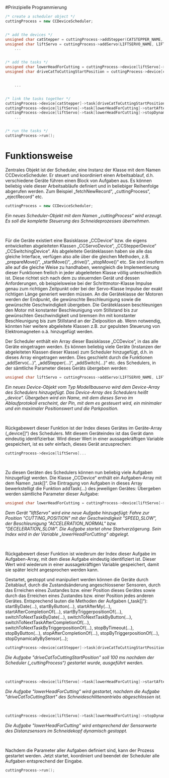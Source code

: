 #Prinzipielle Programmierung

```cpp
/* create a scheduler object */
cuttingProcess = new CCDeviceScheduler;


/* add the devices */
unsigned char catStepper = cuttingProcess->addStepper(CATSTEPPER_NAME, CATSTEPPER_STEP_PIN, CATSTEPPER_DIR_PIN, CATSTEPPER_ENABLE_PIN, CATSTEPPER_HIGHEST_STEPPINGMODE, CATSTEPPER_STEPMODECODES, CATSTEPPER_MICROSTEPPINS, CATSTEPPER_STEPS_PER_ROTATION);
unsigned char liftServo = cuttingProcess->addServo(LIFTSERVO_NAME, LIFTSERVO_PIN, LIFTSERVO_MIN_POSITION, LIFTSERVO_MAX_POSITION, LIFTSERVO_PARK_POSITION);
	...


/* add the tasks */
unsigned char lowerHeadForCutting = cuttingProcess->device[liftServo]->addTask(CUTING_POSITION, SPEED_SLOW, ACCELERATION_NORMAL, DECELERATION_SLOW);
unsigned char driveCatToCuttingStartPosition = cuttingProcess->device[catStepper]->addTask(CUTTING_START_POSITION, SPEED_HIGH, ACCELERATION_HIGH, DECELERATION_HIGH);


	...


/* link the tasks together */
cuttingProcess->device[catStepper]->task[driveCatToCuttingStartPosition]->startByDate(100);
cuttingProcess->device[liftServo]->task[lowerHeadForCutting]->startAfterCompletionOf(catStepper, driveCatToCuttingStartPosition);
cuttingProcess->device[liftServo]->task[lowerHeadForCutting]->stopDynamicallyBySensor(DISTANCE_SENSOR, INITIATE_STOP_VALUE, TARGET_VALUE, ATTENUATION, STOP_VERY_PRECISE);
	...


/* run the tasks */
cuttingProcess->run();
```

  
  
    
# Funktionsweise
Zentrales Objekt ist der Scheduler, eine Instanz der Klasse mit dem Namen CCDeviceScheduler. Er steuert und koordiniert einen Arbeitsablauf, d.h. verschiedene Geräte führen einen Block von Aufgaben aus. Es können beliebig viele dieser Arbeitsabläufe definiert und in beliebiger Reihenfolge abgerufen werden. Zum Beispiel „fetchNewRecord“, „cuttingProcess“, „ejectRecord“ etc.

```cpp
cuttingProcess = new CCDeviceScheduler;
```

*Ein neues Scheduler-Objekt mit dem Namen „cuttingProcess“ wird erzeugt. Es soll die komplette Steuerung des Schneideprozesses übernehmen.*

<br>

Für die Geräte existiert eine Basisklasse „CCDevice“ bzw. die eigens entwickelten abgeleiteten Klassen „CCServoDevice“, „CCStepperDevice“ „CCSwitchingDevice“. Als abgeleitete Geräteklassen haben sie alle das gleiche Interface, verfügen also alle über die gleichen Methoden, z.B. „prepareMove()“, „startMove()“, „drive()“, „stopMove()“ etc. Sie sind insofern alle auf die gleiche Weise zu handhaben, wenngleich die Implementierung dieser Funktionen freilich in jeder abgeleiteten Klasse völlig unterschiedlich ist. Diese richtet sich nach dem zu steuernden Gerät und dessen Anforderungen, ob beispielsweise bei der Schrittmotor-Klasse Impulse genau zum richtigen Zeitpunkt oder bei der Servo-Klasse Impulse der exakt richtigen Länge generiert werden müssen. 
An die Geräteklasse der Motoren werden der Endpunkt, die gewünschte Beschleunigung sowie die gewünschte Geschwindigkeit übergeben. Die Geräteklassen beschleunigen den Motor mit konstanter Beschleunigung vom Stillstand bis zur gewünschten Geschwindigkeit und bremsen ihn mit konstanter Beschleunigung bis zum Stillstand an der Zielposition ab.
Wenn notwendig, könnten hier weitere abgeleitete Klassen z.B. zur gepulsten Steuerung von Elektromagneten o.ä. hinzugefügt werden. 

Der Scheduler enthält ein Array dieser Basisklasse „CCDevice“, in das alle Geräte eingetragen werden. Es können beliebig viele Geräte (Instanzen der abgeleiteten Klassen dieser Klasse) zum Scheduler hinzugefügt, d.h. in dieses Array eingetragen werden. Dies geschieht durch die Funktionen „addServo(...)“, „addStepper(...)“, „addSwitch(...)“ etc. des Schedulers, in der sämtliche Parameter dieses Geräts übergeben werden:

```cpp
unsigned char liftServo = cuttingProcess->addServo(LIFTSERVO_NAME, LIFTSERVO_PIN, LIFTSERVO_MIN_POSITION, LIFTSERVO_MAX_POSITION, LIFTSERVO_PARK_POSITION);
```

*Ein neues Device-Objekt vom Typ Modellbauservo wird dem Device-Array des Schedulers hinzugefügt. Das Device-Array des Schedulers heißt „device“. Übergeben wird ein Name, mit dem dieses Servo im Ablaufprotokoll erscheint, der Pin, mit dem es gesteuert wird, ein minimaler und ein maximaler Positionswert und die Parkposition.*

<br>

Rückgabewert dieser Funktion ist der Index dieses Gerätes im Geräte-Array („device[]“) des Schedulers. Mit diesem Geräteindex ist das Gerät dann eindeutig identifizierbar. Wird dieser Wert in einer aussagekräftigen Variable gespeichert, ist es sehr einfach, dieses Gerät anzusprechen: 

```cpp
cuttingProcess->device[liftServo]...
```

<br>

Zu diesen Geräten des Schedulers können nun beliebig viele Aufgaben hinzugefügt werden. Die Klasse „CCDevice“ enthält ein Aufgaben-Array mit dem Namen „task[]“. Die Eintragung von Aufgaben in dieses Array bewerkstelligt die Funktion addTask(...) des jeweiligen Gerätes: Übergeben werden sämtliche Parameter dieser Aufgabe:

```cpp
unsigned char lowerHeadForCutting = cuttingProcess->device[liftServo]->addTask(CUTING_POSITION, SPEED_SLOW, ACCELERATION_NORMAL, DECELERATION_SLOW, NO_DELAY);
```

*Dem Gerät "liftServo" wird eine neue Aufgabe hinzugefügt: Fahre zur Position "CUTTING_POSITION" mit der Geschwindigkeit "SPEED_SLOW", der Beschleunigung "ACCELERATION_NORMAL" bzw. "DECELERATION_SLOW". Die Aufgabe startet ohne Startverzögerung. Sein Index wird in der Variable „lowerHeadForCutting“ abgelegt.*

<br>

Rückgabewert dieser Funktion ist wiederum der Index dieser Aufgabe im Aufgaben-Array, mit dem diese Aufgabe eindeutig identifiziert ist. Dieser Wert wird wiederum in einer aussagekräftigen Variable gespeichert, damit sie später leicht angesprochen werden kann.

Gestartet, gestoppt und manipuliert werden können die Geräte durch Zeitablauf, durch die Zustandsänderung angeschlossener Sensoren, durch das Erreichen eines Zustandes bzw. einer Position dieses Gerätes sowie durch das Erreichen eines Zustandes bzw. einer Position jedes anderen Gerätes. Entsprechend lauten die Methoden der Aufgaben („task[]“): startByDate(...), startByButton(...), startAfterMy(...), startAfterCompletionOf(...), startByTriggerpositionOf(...), switchToNextTaskByDate(...), switchToNextTaskByButton(...), switchToNextTaskAfterCompletionOf(...), switchToNextTaskByTriggerpositionOf(...), stopByTimeout(...), stopByButton(...), stopAfterCompletionOf(...), stopByTriggerpositionOf(...), stopDynamicallyBySensor(...);

```cpp
cuttingProcess->device[catStepper]->task[driveCatToCuttingStartPosition]->startByDate(100);
```

*Die Aufgabe "driveCatToCuttingStartPosition" soll 100 ms nachdem der Scheduler („cuttingProcess“) gestartet wurde, ausgeführt werden.*

<br>

```cpp
cuttingProcess->device[liftServo]->task[lowerHeadForCutting]->startAfterCompletionOf(catStepper, driveCatToCuttingStartPosition);
```

*Die Aufgabe "lowerHeadForCutting" wird gestartet, nachdem die Aufgabe "driveCatToCuttingStart" des Schneideschlittenantriebs abgeschlossen ist.*

<br>

```cpp
cuttingProcess->device[liftServo]->task[lowerHeadForCutting]->stopDynamicallyBySensor(DISTANCE_SENSOR, INITIATE_STOP_VALUE, TARGET_VALUE, ATTENUATION, STOP_VERY_PRECISE);
```

*Die Aufgabe "lowerHeadForCutting" wird entsprechend der Sensorwerte des Distanzsensors im Schneidekopf dynamisch gestoppt.*

<br>

Nachdem die Parameter aller Aufgaben definiert sind, kann der Prozess gestartet werden. Jetzt startet, koordiniert und beendet der Scheduler alle Aufgaben entsprechend der Eingabe.

```cpp
cuttingProcess->run();
```



